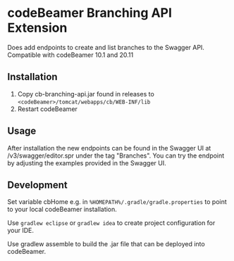 # codeBeamer Branching API Extension
Does add endpoints to create and list branches to the Swagger API.
Compatible with codeBeamer 10.1 and 20.11

## Installation
1. Copy cb-branching-api.jar found in releases to `<codeBeamer>/tomcat/webapps/cb/WEB-INF/lib`
2. Restart codeBeamer

## Usage
After installation the new endpoints can be found in the Swagger UI at <codeBeamer>/v3/swagger/editor.spr under the tag "Branches".
You can try the endpoint by adjusting the examples provided in the Swagger UI.

## Development
Set variable cbHome e.g. in `%HOMEPATH%/.gradle/gradle.properties` to point to your local codeBeamer installation.

Use `gradlew eclipse` or `gradlew idea` to create project configuration for your IDE.

Use gradlew assemble to build the .jar file that can be deployed into codeBeamer.
